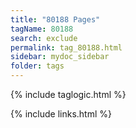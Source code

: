 ```yaml
---
title: "80188 Pages"
tagName: 80188
search: exclude
permalink: tag_80188.html
sidebar: mydoc_sidebar
folder: tags
---
```

{% include taglogic.html %}

{% include links.html %}
